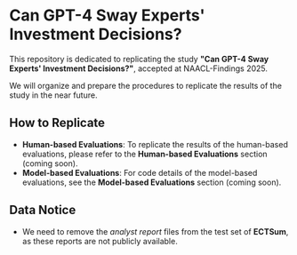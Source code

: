 # Can GPT-4 Sway Experts' Investment Decisions?

This repository is dedicated to replicating the study **"Can GPT-4 Sway Experts' Investment Decisions?"**, accepted at NAACL-Findings 2025.

We will organize and prepare the procedures to replicate the results of the study in the near future.

## How to Replicate

- **Human-based Evaluations**: To replicate the results of the human-based evaluations, please refer to the **Human-based Evaluations** section (coming soon).
- **Model-based Evaluations**: For code details of the model-based evaluations, see the **Model-based Evaluations** section (coming soon).

## Data Notice

- We need to remove the _analyst report_ files from the test set of **ECTSum**, as these reports are not publicly available.